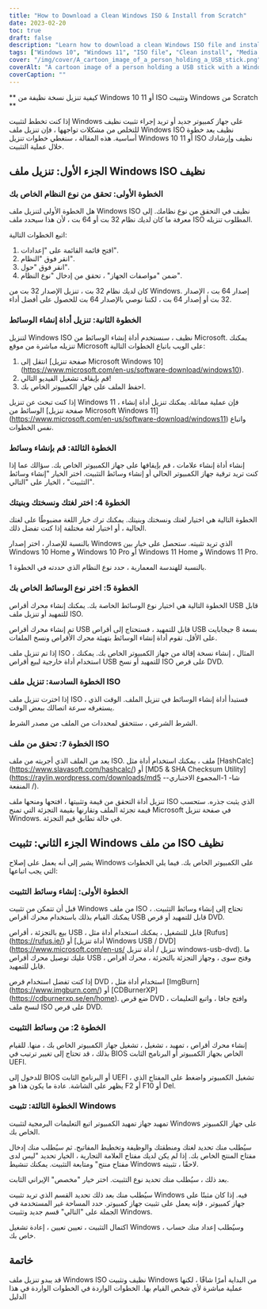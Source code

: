 ```yaml
---
title: "How to Download a Clean Windows ISO & Install from Scratch"
date: 2023-02-20
toc: true
draft: false
description: "Learn how to download a clean Windows ISO file and install Windows from scratch with this step-by-step guide."
tags: ["Windows 10", "Windows 11", "ISO file", "Clean install", "Media Creation Tool", "Bootable USB", "Installation media", "BIOS", "UEFI firmware", "Custom installation", "Product key", "64-bit system", "32-bit system", "Rufus", "ImgBurn", "CDBurnerXP", "HashCalc", "MD5 & SHA Checksum Utility", "System type"]
cover: "/img/cover/A_cartoon_image_of_a_person_holding_a_USB_stick.png"
coverAlt: "A cartoon image of a person holding a USB stick with a Windows logo and a checkmark, standing in front of a computer screen with a Windows logo on it."
coverCaption: ""
---
```


 ** كيفية تنزيل نسخة نظيفة من Windows 10 أو 11 ISO وتثبيت Windows من Scratch **  إذا كنت تخطط لتثبيت Windows على جهاز كمبيوتر جديد أو تريد إجراء تثبيت نظيف للتخلص من مشكلات تواجهها ، فإن تنزيل ملف Windows ISO نظيف يعد خطوة أساسية. هذه المقالة ، سنغطي خطوات تنزيل Windows 10 أو 11 ISO نظيف وإرشادك خلال عملية التثبيت.  ## الجزء الأول: تنزيل ملف Windows ISO نظيف  ### الخطوة الأولى: تحقق من نوع النظام الخاص بك  هل الخطوة الأولى لتنزيل ملف Windows ISO نظيف في التحقق من نوع نظامك. إلى معرفة ما كان لديك نظام 32 بت أو 64 بت ، لأن هذا سيحدد ملف ISO المطلوب تنزيله.  اتبع الخطوات التالية:  1. افتح قائمة القائمة على "إعدادات". 2. انقر فوق "النظام". 3. انقر فوق "حول". 4. ضمن "مواصفات الجهاز" ، تحقق من إدخال "نوع النظام".  كان لديك نظام 32 بت ، تنزيل الإصدار 32 بت من Windows. إصدار 64 بت ، الإصدار 32 بت أو إصدار 64 بت ، لكننا نوصي بالإصدار 64 بت للحصول على أفضل أداء.  ### الخطوة الثانية: تنزيل أداة إنشاء الوسائط  لتنزيل Windows ISO نظيف ، سنستخدم أداة إنشاء الوسائط من Microsoft. يمكنك تنزيله مباشرة من موقع Microsoft على الويب باتباع الخطوات التالية:  1. انتقل إلى [صفحة تنزيل Microsoft Windows 10] (https://www.microsoft.com/en-us/software-download/windows10). 2. قم بإيقاف تشغيل الفيديو التالي! 3. احفظ الملف على جهاز الكمبيوتر الخاص بك.  إذا كنت تبحث عن تنزيل Windows 11 ، فإن عملية مماثلة. يمكنك تنزيل أداة إنشاء الوسائط من [صفحة تنزيل Microsoft Windows 11] (https://www.microsoft.com/en-us/software-download/windows11) واتباع نفس الخطوات.  ### الخطوة الثالثة: قم بإنشاء وسائط  إنشاء أداة إنشاء علامات ، قم بإيقافها على جهاز الكمبيوتر الخاص بك. سؤالك عما إذا كنت تريد ترقية جهاز الكمبيوتر الحالي أو إنشاء وسائط التثبيت. اختر الخيار "إنشاء وسائط التثبيت" ، الخيار على "التالي".  ### الخطوة 4: اختر لغتك ونسختك وبنيتك  الخطوة التالية هي اختيار لغتك ونسختك وبنيتك. يمكنك ترك خيار اللغة مضبوطًا على لغتك الحالية ، أو اختيار لغة مختلفة إذا كنت تفضل ذلك.  بالنسبة للإصدار ، اختر إصدار Windows الذي تريد تثبيته. ستحصل على خيار بين Windows 10 Home و Windows 10 Pro أو Windows 11 Home و Windows 11 Pro.  بالنسبة للهندسة المعمارية ، حدد نوع النظام الذي حددته في الخطوة 1.  ### الخطوة 5: اختر نوع الوسائط الخاص بك  الخطوة التالية هي اختيار نوع الوسائط الخاصة بك. يمكنك إنشاء محرك أقراص USB قابل للتمهيد أو تنزيل ملف ISO.  تم إنشاء محرك أقراص USB قابل للتمهيد ، فستحتاج إلى أقراص USB بسعة 8 جيجابايت على الأقل. تقوم أداة إنشاء الوسائط بتهيئة محرك الأقراص ونسخ الملفات.  إذا تم تنزيل ملف ISO ، المثال ، إنشاء نسخة إقالة من جهاز الكمبيوتر الخاص بك. يمكنك استخدام أداة خارجية لبيع أقراص USB للتمهيد أو نسخ ISO على قرص DVD.  ### الخطوة السادسة: تنزيل ملف ISO  إذا اخترت تنزيل ملف ISO ، فستبدأ أداة إنشاء الوسائط في تنزيل الملف. الوقت الذي يستغرقه سرعة اتصالك ببعض الوقت.  الشرط الشرعي ، ستتحقق لمحددات من الملف من مصدر الشرط.  ### الخطوة 7: تحقق من ملف ISO  يعد من الملف الذي أجريته من ملف ISO. ملف ، يمكنك استخدام أداة مثل [HashCalc] (https://www.slavasoft.com/hashcalc/) أو [MD5 & SHA Checksum Utility] (https://raylin.wordpress.com/downloads/md5 -شا- 1-المجموع الاختباري-المنفعة /).  تنزيل أداة التحقق من قيمة وتثبيتها ، افتحها ومنحها ملف ISO الذي يثبت جذره. ستحسب قيمة تجزئة الملف وتقارنها بقيمة التجزئة التي تمنح Microsoft في صفحة تنزيل Windows. في حالة تطابق قيم التجزئة.  ## الجزء الثاني: تثبيت Windows من ملف ISO نظيف  يشير إلى أنه يعمل على إصلاح Windows على الكمبيوتر الخاص بك. فيما يلي الخطوات التي يجب اتباعها:  ### الخطوة الأولى: إنشاء وسائط التثبيت  قبل أن تتمكن من تثبيت Windows من ملف ISO ، تحتاج إلى إنشاء وسائط التثبيت. يمكنك القيام بذلك باستخدام محرك أقراص USB قابل للتمهيد أو قرص DVD.  بيع بالتجزئة ، أقراص USB ، قابل للتشغيل ، يمكنك استخدام أداة مثل [Rufus] (https://rufus.ie/) أو [أداة تنزيل Windows USB / DVD] (https://www.microsoft.com/en-us/ تنزيل / أداة تنزيل windows-usb-dvd). ما عليك توصيل محرك أقراص USB ، وفتح سوى ، وجهاز التجزئة بالتجزئة ، محرك أقراص قابل للتمهيد.  إذا كنت تفضل استخدام قرص DVD ، استخدام أداة مثل [ImgBurn] (https://www.imgburn.com/) أو [CDBurnerXP] (https://cdburnerxp.se/en/home). ضع قرص DVD ، وافتح جافا ، واتبع التعليمات لنسخ ملف ISO على قرص DVD.  ### الخطوة 2: من وسائط التثبيت  إنشاء محرك أقراص ، تمهيد ، تشغيل ، تشغيل جهاز الكمبيوتر الخاص بك ، منها. للقيام بذلك ، قد تحتاج إلى تغيير ترتيب في BIOS الخاص بجهاز الكمبيوتر أو البرنامج الثابت UEFI.  للدخول إلى BIOS أو البرنامج الثابت UEFI ، تشغيل الكمبيوتر واضغط على المفتاح الذي يظهر على الشاشة. عادة ما يكون هذا هو F2 أو F10 أو Del.  ### الخطوة الثالثة: تثبيت Windows  تمهيد جهاز تمهيد الكمبيوتر اتبع التعليمات البرمجية لتثبيت Windows على جهاز الكمبيوتر الخاص بك.  سيُطلب منك تحديد لغتك ومنطقتك والوظيفة وتخطيط المفاتيح. ثم سيُطلب منك إدخال مفتاح المنتج الخاص بك. إذا لم يكن لديك مفتاح العلامة التجارية ، الخيار تحديد "ليس لدى مفتاح منتج" ومتابعة التثبيت. يمكنك تنشيط Windows لاحقًا ، تثبيته.  بعد ذلك ، سيُطلب منك تحديد نوع التثبيت. اختر خيار "مخصص" الإيراني الثابت.  سيُطلب منك بعد ذلك تحديد القسم الذي تريد تثبيت Windows فيه. إذا كان مثبتًا على جهاز كمبيوتر ، فإنه يعمل على تثبيت جهاز كمبيوتر. حدد المساحة غير المستخدمة في الجملة على "التالي" قسم جديد وتثبيت Windows.  اكتمال التثبيت ، تعيين تعيين ، إعادة تشغيل Windows ، وسيُطلب إعداد منك حساب خاص بك.  ## خاتمة  قد يبدو تنزيل ملف Windows ISO نظيف وتثبيت Windows من البداية أمرًا شاقًا ، لكنها عملية مباشرة لأي شخص القيام بها. الخطوات الواردة في الخطوات الواردة في هذا الدليل 